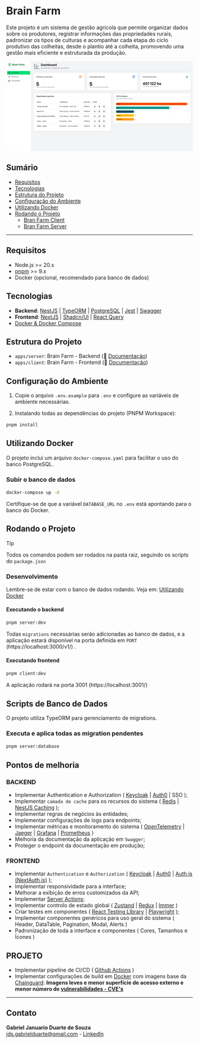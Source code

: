 # Brain Farm

Este projeto é um sistema de gestão agrícola que permite organizar dados sobre os produtores, registrar informações das propriedades rurais, padronizar os tipos de culturas e acompanhar cada etapa do ciclo produtivo das colheitas, desde o plantio até a colheita, promovendo uma gestão mais eficiente e estruturada da produção.

![image](./.github/images/web-print.png)

## Sumário
- [Requisitos](#requisitos)
- [Tecnologias](#tecnologias)
- [Estrutura do Projeto](#estrutura-do-projeto)
- [Configuração do Ambiente](#configuração-do-ambiente)
- [Utilizando Docker](#utilizando-docker)
- [Rodando o Projeto](#rodando-o-projeto)
  - [Bran Farm Client](#frontend)
  - [Bran Farm Server](#backend)

---

## Requisitos

- Node.js >= 20.x
- [pnpm](https://pnpm.io/) >= 9.x
- Docker (opcional, recomendado para banco de dados)

## Tecnologias

- **Backend**: [NestJS](https://nestjs.com/) | [TypeORM](https://typeorm.io/) | [PostgreSQL](https://www.postgresql.org/) | [Jest](https://jestjs.io/pt-BR/) | [Swagger](https://swagger.io/)
- **Frontend**: [NextJS](https://nextjs.org/) | [Shadcn/UI](https://ui.shadcn.com/) | [React Query](https://tanstack.com/query/latest/docs/framework/react/overview)
- [Docker & Docker Compose](https://www.docker.com/)

## Estrutura do Projeto

- `apps/server`: Brain Farm - Backend (📃 [Documentação](./apps/server/README.md))
- `apps/client`: Brain Farm - Frontend (📃 [Documentação](./apps/client/README.md))

## Configuração do Ambiente

1. Copie o arquivo `.env.example` para `.env` e configure as variáveis de ambiente necessárias. 

2. Instalando todas as dependências do projeto (PNPM Workspace):

```sh
pnpm install
```

## Utilizando Docker
O projeto inclui um arquivo `docker-compose.yaml` para facilitar o uso do banco PostgreSQL.

### Subir o banco de dados

```sh
docker-compose up -d
```
Certifique-se de que a variável `DATABASE_URL` no `.env` está apontando para o banco do Docker.

## Rodando o Projeto

> [!TIP]
> Todos os comandos podem ser rodados na pasta raiz, seguindo os scripts do `package.json`

### Desenvolvimento
Lembre-se de estar com o banco de dados rodando. Veja em: [Utilizando Docker](#utilizando-docker)

#### Executando o backend

```sh
pnpm server:dev
```

Todas `migrations` necessárias serão adicionadas ao banco de dados, e a aplicação estará disponível na porta definida em `PORT` (https://localhost:3000/v1/) .

#### Executando frontend

```sh
pnpm client:dev
```
A aplicação rodará na porta 3001 (https://localhost:3001/)

## Scripts de Banco de Dados

O projeto utiliza TypeORM para gerenciamento de migrations.

### Executa e aplica todas as migration pendentes

```sh
pnpm server:database
```
## Pontos de melhoria

### BACKEND
- Implementar Authentication e Authorization ( [Keycloak](http://keycloak.org/) | [Auth0](https://auth0.com/) | SSO );
- Implementar `camada de cache` para os recursos do sistema ( [Redis](https://redis.io/) | [NestJS Caching](https://docs.nestjs.com/techniques/caching) );
- Implementar regras de negócios às entidades;
- Implementar configurações de logs para endpoints;
- Implementar métricas e monitoramento do sistema ( [OpenTelemetry](https://opentelemetry.io/) | [Jaeger](https://www.jaegertracing.io/) | [Grafana](https://grafana.com/) | [Prometheus](https://prometheus.io/) )
- Melhoria da documentação da aplicação em `Swagger`;
- Proteger o endpoint da documentação em produção;

### FRONTEND
- Implementar `Authentication` e `Authorization` ( [Keycloak](http://keycloak.org/) | [Auth0](https://auth0.com/) | [Auth.js (NextAuth.js)](https://authjs.dev/) );
- Implementar responsividade para a interface;
- Melhorar a exibição de erros customizados da API;
- Implementar [Server Actions](https://nextjs.org/docs/14/app/building-your-application/data-fetching/server-actions-and-mutations);
- Implementar controlo de estado global ( [Zustand](https://zustand-demo.pmnd.rs/) | [Redux](https://redux.js.org/) | [Immer](https://immerjs.github.io/immer/) ) 
- Criar testes em componentes ( [React Testing LIbrary](https://testing-library.com/) | [Playwright](https://playwright.dev/) );
- Implementar componentes genéricos para uso geral do sistema ( Header, DataTable, Pagination, Modal, Alerts )
- Padronização de toda a interface e componentes ( Cores, Tamanhos e Ícones )

## PROJETO
- Implementar pipeline de CI/CD ( [Github Actions](https://github.com/features/actions) )
- Implementar configurações de build em [Docker](https://www.docker.com/) com imagens base da [Chainguard](https://images.chainguard.dev/directory/image/node/versions): __Imagens leves e menor superfície de acesso externo e menor número de [vulnerabilidades - CVE's](https://images.chainguard.dev/directory/image/node/vulnerabilities)__
---

## Contato
**Gabriel Januario Duarte de Souza**<br/>
jds.gabrielduarte@gmail.com - [LinkedIn](https://www.linkedin.com/in/jdsgabriel/) 